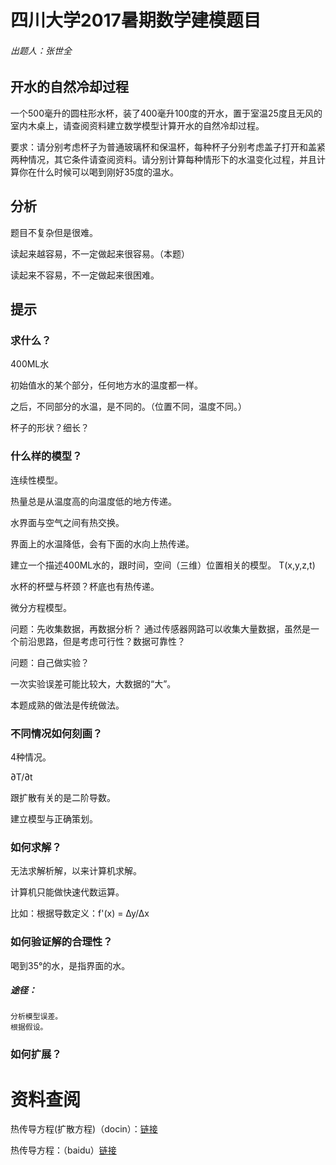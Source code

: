 # 四川大学2017暑期数学建模题目

###### 出题人：张世全

## 开水的自然冷却过程

一个500毫升的圆柱形水杯，装了400毫升100度的开水，置于室温25度且无风的室内木桌上，请查阅资料建立数学模型计算开水的自然冷却过程。

要求：请分别考虑杯子为普通玻璃杯和保温杯，每种杯子分别考虑盖子打开和盖紧两种情况，其它条件请查阅资料。请分别计算每种情形下的水温变化过程，并且计算你在什么时候可以喝到刚好35度的温水。

## 分析

题目不复杂但是很难。

读起来越容易，不一定做起来很容易。（本题）

读起来不容易，不一定做起来很困难。

## 提示

### 求什么？

400ML水

初始值水的某个部分，任何地方水的温度都一样。

之后，不同部分的水温，是不同的。（位置不同，温度不同。）

杯子的形状？细长？

### 什么样的模型？

连续性模型。

热量总是从温度高的向温度低的地方传递。

水界面与空气之间有热交换。

界面上的水温降低，会有下面的水向上热传递。

建立一个描述400ML水的，跟时间，空间（三维）位置相关的模型。
T(x,y,z,t)

水杯的杯壁与杯颈？杯底也有热传递。

微分方程模型。

问题：先收集数据，再数据分析？
通过传感器网路可以收集大量数据，虽然是一个前沿思路，但是考虑可行性？数据可靠性？

问题：自己做实验？

一次实验误差可能比较大，大数据的“大”。

本题成熟的做法是传统做法。

### 不同情况如何刻画？

4种情况。

∂T/∂t

跟扩散有关的是二阶导数。

建立模型与正确策划。

### 如何求解？

无法求解析解，以来计算机求解。

计算机只能做快速代数运算。

比如：根据导数定义：f'(x) = ∆y/∆x 

### 如何验证解的合理性？

喝到35°的水，是指界面的水。

##### 途径：

    分析模型误差。
    根据假设。

### 如何扩展？



# 资料查阅

热传导方程(扩散方程)（docin）：[链接](http://www.docin.com/p-748663119.html)

热传导方程：（baidu）[链接](https://baike.baidu.com/item/%E7%83%AD%E4%BC%A0%E5%AF%BC%E6%96%B9%E7%A8%8B%E5%BC%8F/2788498?fr=aladdin)